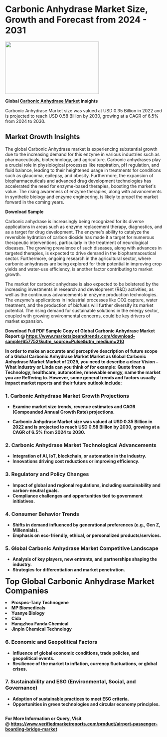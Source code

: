 <H1>Carbonic Anhydrase Market Size, Growth and Forecast from 2024 - 2031</H1><img class="aligncenter size-medium wp-image-584254" src="https://thirdeyenews.in/wp-content/uploads/2024/09/Global-Market-Research-300x168.jpeg" alt="" width="300" height="168" /><p><strong>Global&nbsp;<a href="https://www.marketsizeandtrends.com/download-sample/657752/&amp;utm_source=Pulse&amp;utm_medium=210">Carbonic Anhydrase Market</a> Insights</strong></p><p>Carbonic Anhydrase Market size was valued at USD 0.35 Billion in 2022 and is projected to reach USD 0.58 Billion by 2030, growing at a CAGR of 6.5% from 2024 to 2030.</p><p><h2>Market Growth Insights</h2> <p>The global Carbonic Anhydrase market is experiencing substantial growth due to the increasing demand for this enzyme in various industries such as pharmaceuticals, biotechnology, and agriculture. Carbonic anhydrases play a crucial role in physiological processes like respiration, pH regulation, and fluid balance, leading to their heightened usage in treatments for conditions such as glaucoma, epilepsy, and obesity. Furthermore, the expansion of biopharmaceuticals and advanced drug development technologies has accelerated the need for enzyme-based therapies, boosting the market's value. The rising awareness of enzyme therapies, along with advancements in synthetic biology and enzyme engineering, is likely to propel the market forward in the coming years.</p> <p><strong>Download Sample</strong></p> <p>Carbonic anhydrase is increasingly being recognized for its diverse applications in areas such as enzyme replacement therapy, diagnostics, and as a target for drug development. The enzyme's ability to catalyze the reversible hydration of carbon dioxide has made it a target for numerous therapeutic interventions, particularly in the treatment of neurological diseases. The growing prevalence of such diseases, along with advances in targeted therapies, is expected to drive demand in the biopharmaceutical sector. Furthermore, ongoing research in the agricultural sector, where carbonic anhydrases are being explored for their potential in improving crop yields and water-use efficiency, is another factor contributing to market growth.</p> <p>The market for carbonic anhydrase is also expected to be bolstered by the increasing investments in research and development (R&D) activities, as well as the continuous advancements in enzyme production technologies. The enzyme's applications in industrial processes like CO2 capture, water treatment, and the production of biofuels will further diversify its market potential. The rising demand for sustainable solutions in the energy sector, coupled with growing environmental concerns, could be key drivers of market expansion.</p> <p><strong></p><p><span class=""><strong>Download Full PDF Sample Copy of Global Carbonic Anhydrase Market Report</strong> @ <a href="https://www.marketsizeandtrends.com/download-sample/657752/&amp;utm_source=Pulse&amp;utm_medium=210" target="_blank">https://www.marketsizeandtrends.com/download-sample/657752/&amp;utm_source=Pulse&amp;utm_medium=210</a></span></p><p>In order to make an accurate and perceptive description of future scope of a Global&nbsp;Carbonic Anhydrase Market Market as Global&nbsp;Carbonic Anhydrase Market Market of 2025, you need to describe a clear Vision &ndash; What Industry or Linda can you think of for example: Quote from a Technology, healthcare, automotive, renewable energy, name the market you are Reffering to. However, some general trends and factors usually impact market reports and their future outlook include:</p><h3>1.&nbsp;<strong>Carbonic Anhydrase Market Growth Projections</strong></h3><ul><li>Examine market size trends, revenue estimates and CAGR (Compounded Annual Growth Rate) projections.</li><li><p>Carbonic Anhydrase Market size was valued at USD 0.35 Billion in 2022 and is projected to reach USD 0.58 Billion by 2030, growing at a CAGR of 6.5% from 2024 to 2030.</p></li></ul><h3>2.&nbsp;<strong>Carbonic Anhydrase Market Technological Advancements</strong></h3><ul><li>Integration of AI, IoT, blockchain, or automation in the industry.</li><li>Innovations driving cost reductions or improving efficiency.</li></ul><h3>3.&nbsp;<strong>Regulatory and Policy Changes</strong></h3><ul><li>Impact of global and regional regulations, including sustainability and carbon-neutral goals.</li><li>Compliance challenges and opportunities tied to government initiatives.</li></ul><h3>4.&nbsp;<strong>Consumer Behavior Trends</strong></h3><ul><li>Shifts in demand influenced by generational preferences (e.g., Gen Z, Millennials).</li><li>Emphasis on eco-friendly, ethical, or personalized products/services.</li></ul><h3>5.&nbsp;<strong>Global Carbonic Anhydrase Market Competitive Landscape</strong></h3><ul><li>Analysis of key players, new entrants, and partnerships shaping the industry.</li><li>Strategies for differentiation and market penetration.</li></ul><p data-pm-slice="1 1 []"><span style="color: inherit; font-family: inherit; font-size: 25px;">Top Global Carbonic Anhydrase Market Companies</span></p><div class="" data-test-id=""><p><li>Prospec-Tany Technogene</li><li> MP Biomedicals</li><li> Yuanye Biology</li><li> Cida</li><li> Hangzhou Fanda Chemical</li><li> Jinpin Chemical Technology</li></p></div><h3>6.&nbsp;<strong>Economic and Geopolitical Factors</strong></h3><ul><li>Influence of global economic conditions, trade policies, and geopolitical events.</li><li>Resilience of the market to inflation, currency fluctuations, or global crises.</li></ul><h3>7.&nbsp;<strong>Sustainability and ESG (Environmental, Social, and Governance)</strong></h3><ul><li>Adoption of sustainable practices to meet ESG criteria.</li><li>Opportunities in green technologies and circular economy principles.</li></ul><h2><strong style="font-size: 14px;">For More Information or Query, Visit @&nbsp;</strong><a style="background-color: #ffffff; font-size: 14px;" href="https://www.marketsizeandtrends.com/report/carbonic-anhydrase-market/" target="_blank">https://www.verifiedmarketreports.com/product/airport-passenger-boarding-bridge-market</a></h2>

